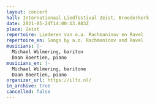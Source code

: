 ```yaml
---
layout: concert
hall: Internationaal Liedfestival Zeist, Broederkerk
date: 2021-05-24T14:00:13.883Z
place: Zeist
repertoire: Liederen van o.a. Rachmaninov en Ravel
repertoire_en: Songs by a.o. Rachmaninov and Ravel
musicians: |-
  Michael Wilmering, bariton
  Daan Boertien, piano
musicians_en: |-
  Michael Wilmering, baritone
  Daan Boertien, piano
organizer_url: https://ilfz.nl/
in_archive: true
cancelled: false
---
```

